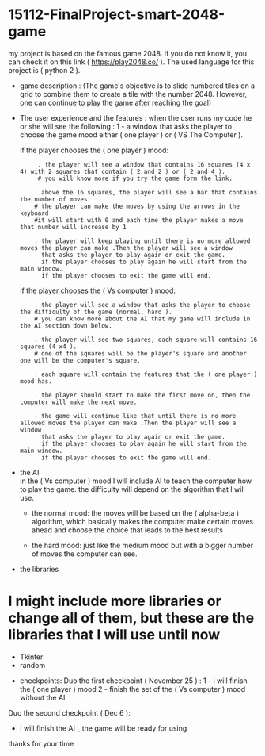 # 15112-FinalProject-smart-2048-game

my project is based on the famous game 2048. If you do not know it, you can check it on this link ( https://play2048.co/ ). The used language for this project is ( python 2 ).



* game description :
  (‬The game's objective is to slide numbered tiles on a grid to combine them to create a tile with the number 2048.
    However, one can continue to play the game after reaching the goal)
 
 
 
* The user experience and the features  :
  when the user runs my code he or she will see the following :
  1 - a window that asks the player to choose the game mood either ( one player ) or ( VS The Computer ).
 
    if the player chooses the ( one player ) mood:
    
           . the player will see a window that contains 16 squares (4 x 4) with 2 squares that contain ( 2 and 2 ) or ( 2 and 4 ).
           # you will know more if you try the game form the link.

          . above the 16 squares, the player will see a bar that contains the number of moves.
          # the player can make the moves by using the arrows in the keyboard
          #it will start with 0 and each time the player makes a move that number will increase by 1 

          . the player will keep playing until there is no more allowed moves the player can make .Then the player will see a window
            that asks the player to play again or exit the game.
            if the player chooses to play again he will start from the main window. 
            if the player chooses to exit the game will end.

    if the player chooses the ( Vs computer ) mood:
    
          . the player will see a window that asks the player to choose the difficulty of the game (normal, hard ).
          # you can know more about the AI that my game will include in the AI section down below.
          
          . the player will see two squares, each square will contains 16 squares (4 x4 ).
          # one of the squares will be the player's square and another one will be the computer's square.
          
          . each square will contain the features that the ( one player ) mood has.
          
          . the player should start to make the first move on, then the computer will make the next move. 
          
          . the game will continue like that until there is no more allowed moves the player can make .Then the player will see a window
            that asks the player to play again or exit the game.
            if the player chooses to play again he will start from the main window. 
            if the player chooses to exit the game will end.
            
            
            
 * the AI  
   in the ( Vs computer ) mood I will include AI to teach the computer how to play the game.
   the difficulty will depend on the algorithm that I will use.

   - the normal mood:
   the moves will be based on the ( alpha-beta ) algorithm, which basically makes the computer make certain moves ahead and choose 
   the  choice that leads to the best results

   - the hard mood:
   just like the medium mood but with a bigger number of moves the computer can see. 

* the libraries
# I might include more libraries or change all of them, but these are the libraries that I will use until now 
- Tkinter
- random


* checkpoints:
Duo the first checkpoint ( November 25 ) :
 1 - i will finish the ( one player ) mood
 2 - finish the set of the ( Vs computer ) mood without the AI
 
Duo the second checkpoint ( Dec 6 ):
 - i will finish the AI 
 _ the game will be ready for using 
 
 
thanks for your time


